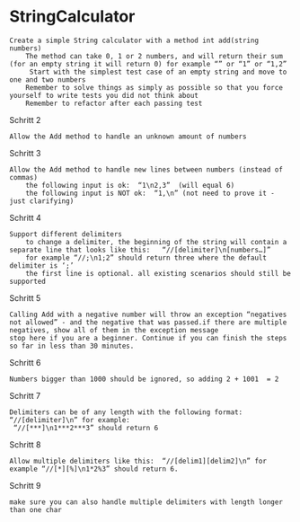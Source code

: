 # StringCalculator

    Create a simple String calculator with a method int add(string numbers)  
        The method can take 0, 1 or 2 numbers, and will return their sum (for an empty string it will return 0) for example “” or “1” or “1,2” 
         Start with the simplest test case of an empty string and move to one and two numbers 
        Remember to solve things as simply as possible so that you force yourself to write tests you did not think about 
        Remember to refactor after each passing test

 Schritt 2

    Allow the Add method to handle an unknown amount of numbers

 Schritt 3

    Allow the Add method to handle new lines between numbers (instead of commas)
        the following input is ok:  “1\n2,3”  (will equal 6)
        the following input is NOT ok:  “1,\n” (not need to prove it - just clarifying)

 Schritt 4

    Support different delimiters
        to change a delimiter, the beginning of the string will contain a separate line that looks like this:   “//[delimiter]\n[numbers…]”
        for example “//;\n1;2” should return three where the default delimiter is ‘;’
        the first line is optional. all existing scenarios should still be supported

 Schritt 5

    Calling Add with a negative number will throw an exception “negatives not allowed” - and the negative that was passed.if there are multiple negatives, show all of them in the exception message
    stop here if you are a beginner. Continue if you can finish the steps so far in less than 30 minutes.

 Schritt 6

    Numbers bigger than 1000 should be ignored, so adding 2 + 1001  = 2

 Schritt 7

    Delimiters can be of any length with the following format:  “//[delimiter]\n” for example:
     “//[***]\n1***2***3” should return 6

 Schritt 8

    Allow multiple delimiters like this:  “//[delim1][delim2]\n” for example “//[*][%]\n1*2%3” should return 6.

 Schritt 9

    make sure you can also handle multiple delimiters with length longer than one char

